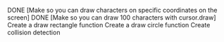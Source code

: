 DONE [Make so you can draw characters on specific coordinates on the screen]
DONE [Make so you can draw 100 characters with cursor.draw] 
Create a draw rectangle function
Create a draw circle function
Create collision detection
